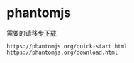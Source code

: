 # phantomjs 

需要的请移步[下载](https://github.com/zhaoxianfang/software.git)

```
https://phantomjs.org/quick-start.html
https://phantomjs.org/download.html
```